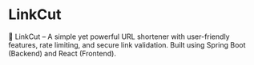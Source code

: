 # LinkCut
🚀 LinkCut – A simple yet powerful URL shortener with user-friendly features, rate limiting, and secure link validation. Built using Spring Boot (Backend) and React (Frontend).
